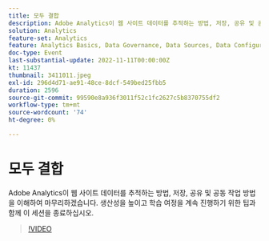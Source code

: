 ```yaml
---
title: 모두 결합
description: Adobe Analytics이 웹 사이트 데이터를 추적하는 방법, 저장, 공유 및 공동 작업 방법을 이해하여 마무리하겠습니다. 생산성을 높이고 학습 여정을 계속 진행하기 위한 팁과 함께 이 세션을 종료하십시오.
solution: Analytics
feature-set: Analytics
feature: Analytics Basics, Data Governance, Data Sources, Data Configuration and Collection
doc-type: Event
last-substantial-update: 2022-11-11T00:00:00Z
kt: 11437
thumbnail: 3411011.jpeg
exl-id: 296d4d71-ae91-48ce-8dcf-549bed25fbb5
duration: 2596
source-git-commit: 99590e8a936f3011f52c1fc2627c5b8370755df2
workflow-type: tm+mt
source-wordcount: '74'
ht-degree: 0%

---
```


# 모두 결합

Adobe Analytics이 웹 사이트 데이터를 추적하는 방법, 저장, 공유 및 공동 작업 방법을 이해하여 마무리하겠습니다. 생산성을 높이고 학습 여정을 계속 진행하기 위한 팁과 함께 이 세션을 종료하십시오.

>[!VIDEO](https://video.tv.adobe.com/v/3411011/?quality=12&learn=on)
